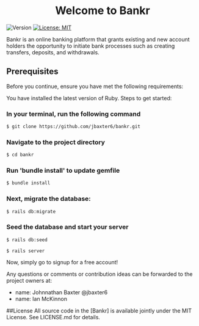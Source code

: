 <h1 align="center">Welcome to Bankr </h1>
<p>
  <img alt="Version" src="https://img.shields.io/badge/version-0.1.0-blue.svg?cacheSeconds=2592000" />
  <a href="https://choosealicense.com/licenses/mit/" target="_blank">
    <img alt="License: MIT" src="https://img.shields.io/badge/License-MIT-yellow.svg" />
  </a>
</p>

Bankr is an online banking platform that grants existing and new account holders the opportunity to initiate bank processes such as creating transfers, deposits, and withdrawals.


## Prerequisites
Before you continue, ensure you have met the following requirements:

You have installed the latest version of Ruby.
Steps to get started:

### In your terminal, run the following command
```sh
$ git clone https://github.com/jbaxter6/bankr.git
```
### Navigate to the project directory
```sh
$ cd bankr
```
### Run 'bundle install' to update gemfile
```sh
$ bundle install
```
### Next, migrate the database:
```sh
$ rails db:migrate
```
### Seed the database and start your server
```sh
$ rails db:seed
```
```sh
$ rails server
```
Now, simply go to signup for a free account!

Any questions or comments or contribution ideas can be forwarded to the project owners at:

* name: Johnnathan Baxter @jbaxter6
* name: Ian McKinnon

##License All source code in the [Bankr] is available jointly under the MIT License. See LICENSE.md for details.
